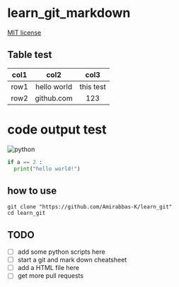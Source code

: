 # learn_git_markdown
   [MIT license](https://opensource.org/licenses/MIT)
## Table test
| col1 |    col2     |   col3    |
| :--: | :---------: | :-------: |
| row1 | hello world | this test |
| row2 | github.com  |    123    |
# code output test
![python](https://www.python.org/static/img/python-logo@2x.png)
```python
if a == 2 :
  print("hello world!")
```
## how to use
``` git
git clone "https://github.com/Amirabbas-K/learn_git"
cd learn_git
```
## TODO
- [ ] add some python scripts here
- [ ] start a git and mark down cheatsheet 
- [ ] add a HTML file here
- [ ] get more pull requests

